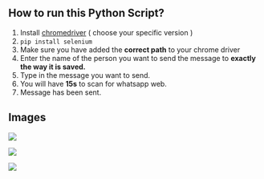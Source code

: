 ## How to run this Python Script?

1. Install  [chromedriver](https://chromedriver.storage.googleapis.com/index.html?path=2.25/)  ( choose your specific version )
2. `pip install selenium`
3. Make sure you have added the **correct path** to your chrome driver
4. Enter the name of the person you want to send the message to **exactly the way it is saved.**
5. Type in the message you want to send.
6. You will have **15s** to scan for whatsapp web.
7. Message has been sent.

## Images

![](https://i.postimg.cc/GhdJkWfR/Enter-The-Name-Message.png)

![](https://i.postimg.cc/4NPvw8C9/Run-The-Program.png)

![](https://i.postimg.cc/8zCRYhDn/Message-Is-Sent.jpg)
